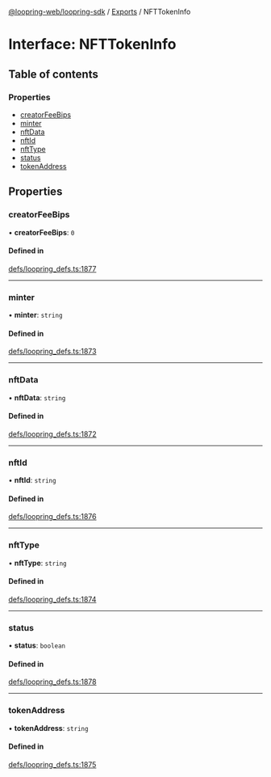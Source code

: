 [@loopring-web/loopring-sdk](../README.md) / [Exports](../modules.md) / NFTTokenInfo

# Interface: NFTTokenInfo

## Table of contents

### Properties

- [creatorFeeBips](NFTTokenInfo.md#creatorfeebips)
- [minter](NFTTokenInfo.md#minter)
- [nftData](NFTTokenInfo.md#nftdata)
- [nftId](NFTTokenInfo.md#nftid)
- [nftType](NFTTokenInfo.md#nfttype)
- [status](NFTTokenInfo.md#status)
- [tokenAddress](NFTTokenInfo.md#tokenaddress)

## Properties

### creatorFeeBips

• **creatorFeeBips**: ``0``

#### Defined in

[defs/loopring_defs.ts:1877](https://github.com/Loopring/loopring_sdk/blob/d5fca11/src/defs/loopring_defs.ts#L1877)

___

### minter

• **minter**: `string`

#### Defined in

[defs/loopring_defs.ts:1873](https://github.com/Loopring/loopring_sdk/blob/d5fca11/src/defs/loopring_defs.ts#L1873)

___

### nftData

• **nftData**: `string`

#### Defined in

[defs/loopring_defs.ts:1872](https://github.com/Loopring/loopring_sdk/blob/d5fca11/src/defs/loopring_defs.ts#L1872)

___

### nftId

• **nftId**: `string`

#### Defined in

[defs/loopring_defs.ts:1876](https://github.com/Loopring/loopring_sdk/blob/d5fca11/src/defs/loopring_defs.ts#L1876)

___

### nftType

• **nftType**: `string`

#### Defined in

[defs/loopring_defs.ts:1874](https://github.com/Loopring/loopring_sdk/blob/d5fca11/src/defs/loopring_defs.ts#L1874)

___

### status

• **status**: `boolean`

#### Defined in

[defs/loopring_defs.ts:1878](https://github.com/Loopring/loopring_sdk/blob/d5fca11/src/defs/loopring_defs.ts#L1878)

___

### tokenAddress

• **tokenAddress**: `string`

#### Defined in

[defs/loopring_defs.ts:1875](https://github.com/Loopring/loopring_sdk/blob/d5fca11/src/defs/loopring_defs.ts#L1875)
